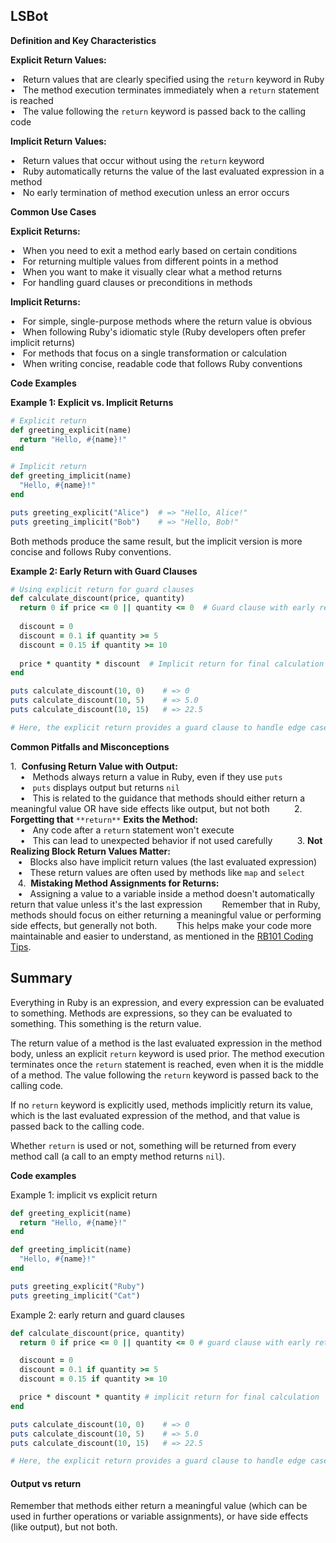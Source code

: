 ## LSBot

**Definition and Key Characteristics**

**Explicit Return Values:**

•   Return values that are clearly specified using the `return` keyword in Ruby  
•   The method execution terminates immediately when a `return` statement is reached  
•   The value following the `return` keyword is passed back to the calling code

**Implicit Return Values:**

•   Return values that occur without using the `return` keyword  
•   Ruby automatically returns the value of the last evaluated expression in a method  
•   No early termination of method execution unless an error occurs

**Common Use Cases**

**Explicit Returns:**

•   When you need to exit a method early based on certain conditions  
•   For returning multiple values from different points in a method  
•   When you want to make it visually clear what a method returns  
•   For handling guard clauses or preconditions in methods

**Implicit Returns:**

•   For simple, single-purpose methods where the return value is obvious  
•   When following Ruby's idiomatic style (Ruby developers often prefer implicit returns)  
•   For methods that focus on a single transformation or calculation  
•   When writing concise, readable code that follows Ruby conventions

**Code Examples**

**Example 1: Explicit vs. Implicit Returns**

```ruby
# Explicit return
def greeting_explicit(name)
  return "Hello, #{name}!"
end

# Implicit return
def greeting_implicit(name)
  "Hello, #{name}!"
end

puts greeting_explicit("Alice")  # => "Hello, Alice!"
puts greeting_implicit("Bob")    # => "Hello, Bob!"
```

Both methods produce the same result, but the implicit version is more concise and follows Ruby conventions.

**Example 2: Early Return with Guard Clauses**

```ruby
# Using explicit return for guard clauses
def calculate_discount(price, quantity)
  return 0 if price <= 0 || quantity <= 0  # Guard clause with early return
  
  discount = 0
  discount = 0.1 if quantity >= 5
  discount = 0.15 if quantity >= 10
  
  price * quantity * discount  # Implicit return for final calculation
end

puts calculate_discount(10, 0)    # => 0
puts calculate_discount(10, 5)    # => 5.0
puts calculate_discount(10, 15)   # => 22.5

# Here, the explicit return provides a guard clause to handle edge cases, while the actual calculation uses an implicit return.
```

**Common Pitfalls and Misconceptions**

1.  ​**Confusing Return Value with Output:**  
    •   Methods always return a value in Ruby, even if they use `puts`  
    •   `puts` displays output but returns `nil`  
    •   This is related to the guidance that methods should either return a meaningful value OR have side effects like output, but not both
    
    2.  ​**Forgetting that** `**return**` **Exits the Method:**  
    •   Any code after a `return` statement won't execute  
    •   This can lead to unexpected behavior if not used carefully
    
    3. **Not Realizing Block Return Values Matter:**  
   •   Blocks also have implicit return values (the last evaluated expression)  
   •   These return values are often used by methods like `map` and `select`
   
   4.  ​**Mistaking Method Assignments for Returns:**  
   •   Assigning a value to a variable inside a method doesn't automatically return that value unless it's the last expression
   
   Remember that in Ruby, methods should focus on either returning a meaningful value or performing side effects, but generally not both. 
   
   This helps make your code more maintainable and easier to understand, as mentioned in the [RB101 Coding Tips](https://launchschool.com/lessons/8a39abff/assignments/4806e825).

## Summary

Everything in Ruby is an expression, and every expression can be evaluated to something.
Methods are expressions, so they can be evaluated to something.
This something is the return value.

The return value of a method is the last evaluated expression in the method body, unless an explicit `return` keyword is used prior. The method execution terminates once the `return` statement is reached, even when it is the middle of a method. The value following the `return` keyword is passed back to the calling code.

If no `return` keyword is explicitly used, methods implicitly return its value, which is the last evaluated expression of the method, and that value is passed back to the calling code.

Whether `return` is used or not, something will be returned from every method call (a call to an empty method returns `nil`).

**Code examples**

Example 1: implicit vs explicit return

```ruby
def greeting_explicit(name)
  return "Hello, #{name}!"
end

def greeting_implicit(name)
  "Hello, #{name}!"
end

puts greeting_explicit("Ruby")
puts greeting_implicit("Cat")
```

Example 2: early return and guard clauses

```ruby
def calculate_discount(price, quantity)
  return 0 if price <= 0 || quantity <= 0 # guard clause with early return

  discount = 0
  discount = 0.1 if quantity >= 5
  discount = 0.15 if quantity >= 10

  price * discount * quantity # implicit return for final calculation
end

puts calculate_discount(10, 0)    # => 0
puts calculate_discount(10, 5)    # => 5.0
puts calculate_discount(10, 15)   # => 22.5

# Here, the explicit return provides a guard clause to handle edge cases, while the actual calculation uses an implicit return.
```

#### Output vs return

Remember that methods either return a meaningful value (which can be used in further operations or variable assignments), or have side effects (like output), but not both.